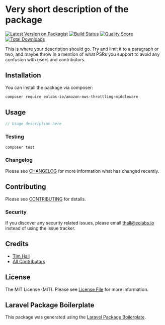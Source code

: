 # Very short description of the package

[![Latest Version on Packagist](https://img.shields.io/packagist/v/eolabs-io/amazon-mws-throttling-middleware.svg?style=flat-square)](https://packagist.org/packages/eolabs-io/amazon-mws-throttling-middleware)
[![Build Status](https://img.shields.io/travis/eolabs-io/amazon-mws-throttling-middleware/master.svg?style=flat-square)](https://travis-ci.org/eolabs-io/amazon-mws-throttling-middleware)
[![Quality Score](https://img.shields.io/scrutinizer/g/eolabs-io/amazon-mws-throttling-middleware.svg?style=flat-square)](https://scrutinizer-ci.com/g/eolabs-io/amazon-mws-throttling-middleware)
[![Total Downloads](https://img.shields.io/packagist/dt/eolabs-io/amazon-mws-throttling-middleware.svg?style=flat-square)](https://packagist.org/packages/eolabs-io/amazon-mws-throttling-middleware)

This is where your description should go. Try and limit it to a paragraph or two, and maybe throw in a mention of what PSRs you support to avoid any confusion with users and contributors.

## Installation

You can install the package via composer:

```bash
composer require eolabs-io/amazon-mws-throttling-middleware
```

## Usage

``` php
// Usage description here
```

### Testing

``` bash
composer test
```

### Changelog

Please see [CHANGELOG](CHANGELOG.md) for more information what has changed recently.

## Contributing

Please see [CONTRIBUTING](CONTRIBUTING.md) for details.

### Security

If you discover any security related issues, please email thall@eolabs.io instead of using the issue tracker.

## Credits

- [Tim Hall](https://github.com/eolabs-io)
- [All Contributors](../../contributors)

## License

The MIT License (MIT). Please see [License File](LICENSE.md) for more information.

## Laravel Package Boilerplate

This package was generated using the [Laravel Package Boilerplate](https://laravelpackageboilerplate.com).